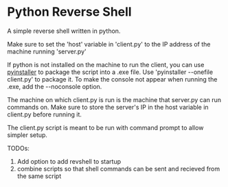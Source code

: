 # Python Reverse Shell
A simple reverse shell written in python.

Make sure to set the 'host' variable in 'client.py' to the IP address of the machine running 'server.py'

If python is not installed on the machine to run the client, you can use [pyinstaller](https://www.pyinstaller.org/downloads.html) to package the script into a .exe file. Use 'pyinstaller --onefile client.py' to package it. To make the console not appear when running the .exe, add the --noconsole option.

The machine on which client.py is run is the machine that server.py can run commands on. Make sure to store the server's IP in the host variable in client.py before running it.

The client.py script is meant to be run with command prompt to allow simpler setup. 

TODOs:
1. Add option to add revshell to startup
2. combine scripts so that shell commands can be sent and recieved from the same script
